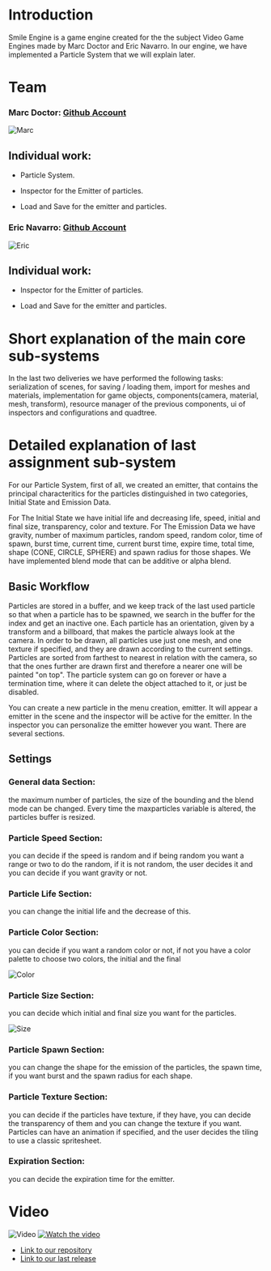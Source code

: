 # Introduction

Smile Engine is a game engine created for the the subject Video Game Engines made by Marc Doctor and Eric Navarro. In our engine, we have implemented a Particle System that we will explain later.

# Team

### Marc Doctor: [Github Account](https://github.com/thedoctormarc)

![Marc](https://github.com/thedoctormarc/SMILEENGINE/blob/master/WebDocs/marc.png?raw=true)

## Individual work:

- Particle System.

- Inspector for the Emitter of particles.

- Load and Save for the emitter and particles.


### Eric Navarro: [Github Account](https://github.com/lakaens)

![Eric](https://github.com/thedoctormarc/SMILEENGINE/blob/master/WebDocs/Eric.PNG?raw=true)

## Individual work:

- Inspector for the Emitter of particles.

- Load and Save for the emitter and particles.

# Short explanation of the main core sub-systems

In the last two deliveries we have performed the following tasks:
serialization of scenes, for saving / loading them, import for meshes and materials, implementation for game objects, components(camera, material, mesh, transform), resource manager of the previous components, ui of inspectors and configurations and quadtree.

# Detailed explanation of last assignment sub-system

For our Particle System, first of all, we created an emitter, that contains the principal characteritics for the particles distinguished in two categories, Initial State and Emission Data.

For The Initial State we have initial life and decreasing life, speed, initial and final size, transparency, color and texture.
For The Emission Data we have gravity, number of maximum particles, random speed, random color, time of spawn, burst time, current time, current burst time, expire time, total time, shape (CONE, CIRCLE, SPHERE) and spawn radius for those shapes.
We have implemented blend mode that can be additive or alpha blend.



## Basic Workflow 
Particles are stored in a buffer, and we keep track of the last used particle so that when a particle has to be spawned, we search in the buffer for the index and get an inactive one. Each particle has an orientation, given by a transform and a billboard, that makes the particle always look at the camera. 
In order to be drawn, all particles use just one mesh, and one texture if specified, and they are drawn according to the current settings. 
Particles are sorted from farthest to nearest in relation with the camera, so that the ones further are drawn first and therefore a nearer one will be painted "on top". 
The particle system can go on forever or have a termination time, where it can delete the object attached to it, or just be disabled.

You can create a new particle in the menu creation, emitter. It will appear a emitter in the scene and the inspector will be active for the emitter. In the inspector you can personalize the emitter however you want. 
There are several sections.

## Settings
### General data Section:
the maximum number of particles, the size of the bounding and the blend mode can be changed.
Every time the maxparticles variable is altered, the particles buffer is resized. 

### Particle Speed Section: 
you can decide if the speed is random and if being random you want a range or two to do the random, if it is not random, the user decides it and you can decide if you want gravity or not.

### Particle Life Section:
you can change the initial life and the decrease of this.

### Particle Color Section: 
you can decide if you want a random color or not, if not you have a color palette to choose two colors, the initial and the final

![Color](https://github.com/thedoctormarc/SMILEENGINE/blob/master/WebDocs/color.gif?raw=true)

### Particle Size Section: 
you can decide which initial and final size you want for the particles.

![Size](https://github.com/thedoctormarc/SMILEENGINE/blob/master/WebDocs/size.gif?raw=true)

### Particle Spawn Section: 
you can change the shape for the emission of the particles, the spawn time, if you want burst and the spawn radius for each shape.

### Particle Texture Section: 
you can decide if the particles have texture, if they have, you can decide the transparency of them and you can change the texture if you want.
Particles can have an animation if specified, and the user decides the tiling to use a classic spritesheet. 

### Expiration Section: 
you can decide the expiration time for the emitter.

# Video

![Video](https://www.youtube.com/watch?v=licm-ktYF5o)
[![Watch the video](https://i.imgur.com/vKb2F1B.png)](https://www.youtube.com/watch?v=licm-ktYF5o)



* [Link to our repository](https://github.com/thedoctormarc/SMILEENGINE)
* [Link to our last release](https://github.com/thedoctormarc/SMILEENGINE/releases/tag/Assignment3)
